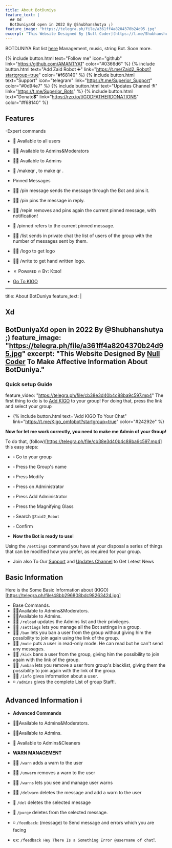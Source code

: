 ```yaml
---
title: About BotDuniya
feature_text: |
  ## Xd
  BotDuniyaXd open in 2022 By @Shubhanshutya ;)
feature_image: "https://telegra.ph/file/a361ff4a8204370b24d95.jpg"
excerpt: "This Website Designed By [Null Coder](https://t.me/Shubhanshutya) To Make Affective Information About BotDuniya."
---
```


BOTDUNIYA Bot list  [here](https://t.me/BotDuniyaXD/23) Management, music, string Bot. Soon more.

{% include button.html text="Follow me" icon="github" link="https://github.com/AMANTYA1" color="#0366d6" %} {% include button.html text="Add Zaid Robot ➕" link="https://t.me/Zaid2_Robot?startgroup=true" color="#f68140" %} {% include button.html text="Support" icon="telegram" link="https://t.me/Superior_Support" color="#0d94e7" %} {% include button.html text="Updates Channel ⚗️" link="https://t.me/Superior_Bots" %} {% include button.html text="Donate💲" link="https://rzp.io/l/GODFATHERDONATIONS" color="#f68140" %}

## Features

-Expert commands

- 👥 Available to all users
- 👮🏻 Available to Admins&Moderators
- 🕵🏻 Available to Admins

- 👥 /makeqr ,  to make qr .

- Pinned Messages
+ 🕵🏻 /pin message sends the message through the Bot and pins it.
- 🕵🏻 /pin pins the message in reply.
- 🕵🏻 /repin removes and pins again the current pinned message, with notification!
- 👥 /pinned refers to the current pinned message.

- 🕵🏻  /list sends in private chat the list of users of the group with the number of messages sent by them.
- 🕵🏻 /logo to get logo

- 🕵🏻  /write to get hand written logo.

- ✗ Pᴏᴡᴇʀᴇᴅ 🔥 Bʏ: Kɪɢᴏ!

- [Go To KIGO](https://t.me/Kigo_omfobot)

---
title: About BotDuniya
feature_text: |
  ## Xd
  BotDuniyaXd open in 2022 By @Shubhanshutya ;)
feature_image: "https://telegra.ph/file/a361ff4a8204370b24d95.jpg"
excerpt: "This Website Designed By [Null Coder](https://t.me/Shubhanshutya) To Make Affective Information About BotDuniya."
---

### Quick setup Guide

feature_video: "https://telegra.ph/file/cb38e3d40b4c88ba9c597.mp4"
The first thing to do is to [Add KIGO](https://t.me/Kigo_omfobot?startgroup=true) to your group! For doing that, press the link and select your group
- {% include button.html text="Add KIGO To Your Chat" link="https://t.me/Kigo_omfobot?startgroup=true" color="#24292e" %}

**Now for let me work correctly, you need to make me Admin of your Group!**

To do that, (follow)[https://telegra.ph/file/cb38e3d40b4c88ba9c597.mp4] this easy steps: 
- ▫️ Go to your group
- ▫️ Press the Group's name
- ▫️ Press Modify
- ▫️ Press on Administrator
- ▫️ Press Add Administrator
- ▫️ Press the Magnifying Glass
- ▫️ Search `@Zaid2_Robot`
- ▫️ Confirm

- **Now the Bot is ready to use**!

Using the `/settings` command you have at your disposal a series of things that can be modified how you prefer, as required for your group.

- Join also To Our [Support](https://t.me/Superior_Support) and [Updates Channel](https://t.me/Superior_Bots) to Get Letest News

## Basic Information

Here is the Some Basic Information about (KIGO)[https://telegra.ph/file/48bb296808bdc98263424.jpg]

- Base Commands.
- 👮🏻Available to Admins&Moderators.
- 🕵🏻Available to Admins.
- 👮🏻 `/reload` updates the Admins list and their privileges.
- 🕵🏻 `/settings` lets you manage all the Bot settings in a group.
- 👮🏻 `/ban` lets you ban a user from the group without giving him the possibility to join again using the link of the group.
- 👮🏻 `/mute` puts a user in read-only mode. He can read but he can't send any messages.
- 👮🏻 `/kick` bans a user from the group, giving him the possibility to join again with the link of the group.
- 👮🏻 `/unban` lets you remove a user from group's blacklist, giving them the possibility to join again with the link of the group.
- 👮🏻 `/info` gives information about a user.
- ◽️ `/admins` gives the complete List of group Staff!.

## Advanced Information ℹ️

- **Advanced Commands**

- 👮🏻Available to Admins&Moderators.
- 🕵🏻Available to Admins.
- 🛃 Available to Admins&Cleaners

- **WARN MANAGEMENT**
- 👮🏻 `/warn` adds a warn to the user
- 👮🏻 `/unwarn` removes a warn to the user
- 👮🏻 `/warns` lets you see and manage user warns
- 🕵🏻 `/delwarn` deletes the message and add a warn to the user
- 🛃 `/del` deletes the selected message
- 🛃 `/purge` deletes from the selected message.

- ◽️ `/feedback`: (message) to Send message and errors which you are facing 
- ex: `/feedback Hey There Is a Something Error @username of chat`!.


